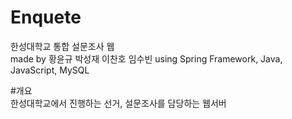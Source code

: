 # Enquete
 한성대학교 통합 설문조사 웹  
 made by 황윤규 박성재 이찬호 임수빈
 using Spring Framework, Java, JavaScript, MySQL  
   
     
#개요  
한성대학교에서 진행하는 선거, 설문조사를 담당하는 웹서버  
